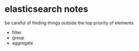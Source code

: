 # elasticsearch notes
be careful of finding things outside the top priority of elements
- filter
- group
- aggregate

